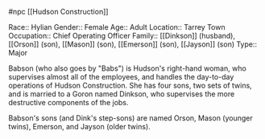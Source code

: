 #npc [[Hudson Construction]]

Race:: Hylian
Gender:: Female
Age:: Adult
Location:: Tarrey Town
Occupation:: Chief Operating Officer
Family:: [[Dinkson]] (husband), [[Orson]] (son), [[Mason]] (son), [[Emerson]] (son), [[Jayson]] (son)
Type:: Major

Babson (who also goes by "Babs") is Hudson's right-hand woman, who supervises almost all of the employees, and handles the day-to-day operations of Hudson Construction. She has four sons, two sets of twins, and is married to a Goron named Dinkson, who supervises the more destructive components of the jobs.

Babson's sons (and Dink's step-sons) are named Orson, Mason (younger twins), Emerson, and Jayson (older twins).
